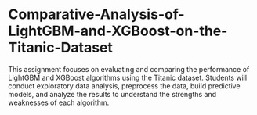 # Comparative-Analysis-of-LightGBM-and-XGBoost-on-the-Titanic-Dataset
This assignment focuses on evaluating and comparing the performance of LightGBM and XGBoost algorithms using the Titanic dataset. Students will conduct exploratory data analysis, preprocess the data, build predictive models, and analyze the results to understand the strengths and weaknesses of each algorithm.
